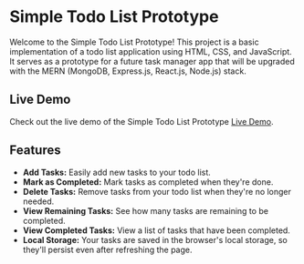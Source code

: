 # Simple Todo List Prototype

Welcome to the Simple Todo List Prototype! This project is a basic implementation of a todo list application using HTML, CSS, and JavaScript. It serves as a prototype for a future task manager app that will be upgraded with the MERN (MongoDB, Express.js, React.js, Node.js) stack.

## Live Demo

Check out the live demo of the Simple Todo List Prototype [Live Demo](https://todoappmodel1.ccbp.tech/).

## Features

- **Add Tasks:** Easily add new tasks to your todo list.
- **Mark as Completed:** Mark tasks as completed when they're done.
- **Delete Tasks:** Remove tasks from your todo list when they're no longer needed.
- **View Remaining Tasks:** See how many tasks are remaining to be completed.
- **View Completed Tasks:** View a list of tasks that have been completed.
- **Local Storage:** Your tasks are saved in the browser's local storage, so they'll persist even after refreshing the page.
